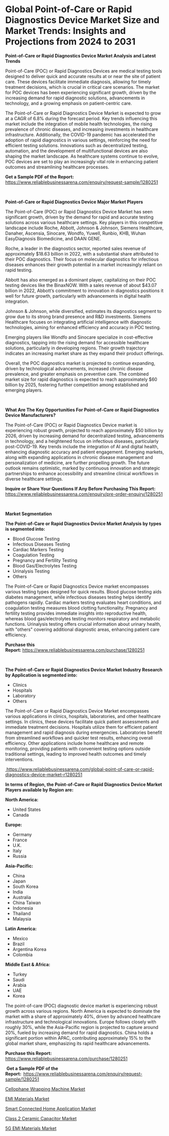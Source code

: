 <p><h1>Global Point-of-Care or Rapid Diagnostics Device Market Size and Market Trends: Insights and Projections from 2024 to 2031</h1></p><p><strong>Point-of-Care or Rapid Diagnostics Device Market Analysis and Latest Trends</strong></p>
<p><p>Point-of-Care (POC) or Rapid Diagnostics Devices are medical testing tools designed to deliver quick and accurate results at or near the site of patient care. These devices facilitate immediate diagnosis, allowing for timely treatment decisions, which is crucial in critical care scenarios. The market for POC devices has been experiencing significant growth, driven by the increasing demand for rapid diagnostic solutions, advancements in technology, and a growing emphasis on patient-centric care. </p><p>The Point-of-Care or Rapid Diagnostics Device Market is expected to grow at a CAGR of 6.8% during the forecast period. Key trends influencing this market include the integration of mobile health technologies, the rising prevalence of chronic diseases, and increasing investments in healthcare infrastructure. Additionally, the COVID-19 pandemic has accelerated the adoption of rapid diagnostics in various settings, reinforcing the need for efficient testing solutions. Innovations such as decentralized testing, automation, and the development of multifunctional devices are also shaping the market landscape. As healthcare systems continue to evolve, POC devices are set to play an increasingly vital role in enhancing patient outcomes and streamlining healthcare processes.</p></p>
<p><strong>Get a Sample PDF of the Report:&nbsp;</strong> <a href="https://www.reliablebusinessarena.com/enquiry/request-sample/1280251?utm_campaign=1331&utm_medium=2&utm_source=Github&utm_content=ia&utm_term=29092024&utm_id=point-of-care-or-rapid-diagnostics-device">https://www.reliablebusinessarena.com/enquiry/request-sample/1280251</a></p>
<p>&nbsp;</p>
<p><strong>Point-of-Care or Rapid Diagnostics Device Major Market Players</strong></p>
<p><p>The Point-of-Care (POC) or Rapid Diagnostics Device Market has seen significant growth, driven by the demand for rapid and accurate testing solutions across various healthcare settings. Key players in this competitive landscape include Roche, Abbott, Johnson & Johnson, Siemens Healthcare, Danaher, Ascensia, Sinocare, Wondfo, Yuwell, Runbio, KHB, Wuhan EasyDiagnosis Biomedicine, and DAAN GENE.</p><p>Roche, a leader in the diagnostics sector, reported sales revenue of approximately $18.63 billion in 2022, with a substantial share attributed to their POC diagnostics. Their focus on molecular diagnostics for infectious diseases enhances their growth potential in a market increasingly reliant on rapid testing.</p><p>Abbott has also emerged as a dominant player, capitalizing on their POC testing devices like the BinaxNOW. With a sales revenue of about $43.07 billion in 2022, Abbott’s commitment to innovation in diagnostics positions it well for future growth, particularly with advancements in digital health integration.</p><p>Johnson & Johnson, while diversified, estimates its diagnostics segment to grow due to its strong brand presence and R&D investments. Siemens Healthcare focuses on integrating artificial intelligence with diagnostic technologies, aiming for enhanced efficiency and accuracy in POC testing.</p><p>Emerging players like Wondfo and Sinocare specialize in cost-effective diagnostics, tapping into the rising demand for accessible healthcare solutions, particularly in developing regions. Their growth trajectory indicates an increasing market share as they expand their product offerings.</p><p>Overall, the POC diagnostics market is projected to continue expanding, driven by technological advancements, increased chronic disease prevalence, and greater emphasis on preventive care. The combined market size for rapid diagnostics is expected to reach approximately $60 billion by 2025, fostering further competition among established and emerging players.</p></p>
<p>&nbsp;</p>
<p><strong>What Are The Key Opportunities For Point-of-Care or Rapid Diagnostics Device Manufacturers?</strong></p>
<p><p>The Point-of-Care (POC) or Rapid Diagnostics Device market is experiencing robust growth, projected to reach approximately $50 billion by 2026, driven by increasing demand for decentralized testing, advancements in technology, and a heightened focus on infectious diseases, particularly post-COVID-19. Key trends include the integration of AI and digital health, enhancing diagnostic accuracy and patient engagement. Emerging markets, along with expanding applications in chronic disease management and personalization of medicine, are further propelling growth. The future outlook remains optimistic, marked by continuous innovation and strategic partnerships to enhance accessibility and streamline clinical workflows in diverse healthcare settings.</p></p>
<p><strong>Inquire or Share Your Questions If Any Before Purchasing This Report:</strong> <a href="https://www.reliablebusinessarena.com/enquiry/pre-order-enquiry/1280251?utm_campaign=1331&utm_medium=2&utm_source=Github&utm_content=ia&utm_term=29092024&utm_id=point-of-care-or-rapid-diagnostics-device">https://www.reliablebusinessarena.com/enquiry/pre-order-enquiry/1280251</a></p>
<p>&nbsp;</p>
<p><strong>Market Segmentation</strong></p>
<p><strong>The Point-of-Care or Rapid Diagnostics Device Market Analysis by types is segmented into:</strong></p>
<p><ul><li>Blood Glucose Testing</li><li>Infectious Diseases Testing</li><li>Cardiac Markers Testing</li><li>Coagulation Testing</li><li>Pregnancy and Fertility Testing</li><li>Blood Gas/Electrolytes Testing</li><li>Urinalysis Testing</li><li>Others</li></ul></p>
<p><p>The Point-of-Care or Rapid Diagnostics Device market encompasses various testing types designed for quick results. Blood glucose testing aids diabetes management, while infectious diseases testing helps identify pathogens rapidly. Cardiac markers testing evaluates heart conditions, and coagulation testing measures blood clotting functionality. Pregnancy and fertility testing provides immediate insights into reproductive health, whereas blood gas/electrolytes testing monitors respiratory and metabolic functions. Urinalysis testing offers crucial information about urinary health, with "others" covering additional diagnostic areas, enhancing patient care efficiency.</p></p>
<p><strong>Purchase this Report:&nbsp;</strong><a href="https://www.reliablebusinessarena.com/purchase/1280251?utm_campaign=1331&utm_medium=2&utm_source=Github&utm_content=ia&utm_term=29092024&utm_id=point-of-care-or-rapid-diagnostics-device">https://www.reliablebusinessarena.com/purchase/1280251</a></p>
<p>&nbsp;</p>
<p><strong>The Point-of-Care or Rapid Diagnostics Device Market Industry Research by Application is segmented into:</strong></p>
<p><ul><li>Clinics</li><li>Hospitals</li><li>Laboratory</li><li>Others</li></ul></p>
<p><p>The Point-of-Care or Rapid Diagnostics Device Market encompasses various applications in clinics, hospitals, laboratories, and other healthcare settings. In clinics, these devices facilitate quick patient assessments and immediate treatment decisions. Hospitals utilize them for efficient patient management and rapid diagnosis during emergencies. Laboratories benefit from streamlined workflows and quicker test results, enhancing overall efficiency. Other applications include home healthcare and remote monitoring, providing patients with convenient testing options outside traditional settings, leading to improved health outcomes and timely interventions.</p></p>
<p><a href="https://www.reliablebusinessarena.com/global-point-of-care-or-rapid-diagnostics-device-market-r1280251?utm_campaign=1331&utm_medium=2&utm_source=Github&utm_content=ia&utm_term=29092024&utm_id=point-of-care-or-rapid-diagnostics-device">&nbsp;https://www.reliablebusinessarena.com/global-point-of-care-or-rapid-diagnostics-device-market-r1280251</a></p>
<p><strong>In terms of Region, the Point-of-Care or Rapid Diagnostics Device Market Players available by Region are:</strong></p>
<p>
    <p> <strong> North America: </strong>
        <ul>
            <li>United States</li>
            <li>Canada</li>
        </ul>
        </p> 
    <p> <strong> Europe: </strong>
        <ul>
            <li>Germany</li>
            <li>France</li>
            <li>U.K.</li>
            <li>Italy</li>
            <li>Russia</li>
        </ul>
        </p> 
    <p> <strong> Asia-Pacific: </strong>
        <ul>
            <li>China</li>
            <li>Japan</li>
            <li>South Korea</li>
            <li>India</li>
            <li>Australia</li>
            <li>China Taiwan</li>
            <li>Indonesia</li>
            <li>Thailand</li>
            <li>Malaysia</li>
        </ul>
        </p> 
    <p> <strong> Latin America: </strong>
        <ul>
            <li>Mexico</li>
            <li>Brazil</li>
            <li>Argentina Korea</li>
            <li>Colombia</li>
        </ul>
        </p> 
    <p> <strong> Middle East & Africa: </strong>
        <ul>
            <li>Turkey</li>
            <li>Saudi</li>
            <li>Arabia</li>
            <li>UAE</li>
            <li>Korea</li>
        </ul>
    </p>
    </p>
<p><p>The point-of-care (POC) diagnostic device market is experiencing robust growth across various regions. North America is expected to dominate the market with a share of approximately 40%, driven by advanced healthcare infrastructure and technological innovations. Europe follows closely with roughly 30%, while the Asia-Pacific region is projected to capture around 20%, fueled by increasing demand for rapid diagnostics. China holds a significant portion within APAC, contributing approximately 15% to the global market share, emphasizing its rapid healthcare advancements.</p></p>
<p><strong>Purchase this Report: </strong><a href="https://www.reliablebusinessarena.com/purchase/1280251?utm_campaign=1331&utm_medium=2&utm_source=Github&utm_content=ia&utm_term=29092024&utm_id=point-of-care-or-rapid-diagnostics-device">https://www.reliablebusinessarena.com/purchase/1280251</a></p>
<p>&nbsp;<strong>Get a Sample PDF of the Report:&nbsp;&nbsp;</strong><a href="https://www.reliablebusinessarena.com/enquiry/request-sample/1280251?utm_campaign=1331&utm_medium=2&utm_source=Github&utm_content=ia&utm_term=29092024&utm_id=point-of-care-or-rapid-diagnostics-device">https://www.reliablebusinessarena.com/enquiry/request-sample/1280251</a></p>
<p><strong></strong></p>
<p><p><a href="https://www.linkedin.com/pulse/deep-dive-cellophane-wrapping-machine-market-itstrends-segmentation-ve3te?utm_campaign=1331&utm_medium=2&utm_source=Github&utm_content=ia&utm_term=29092024&utm_id=point-of-care-or-rapid-diagnostics-device">Cellophane Wrapping Machine Market</a></p><p><a href="https://issuu.com/reportprime-2/docs/emi-materials-market-size-2030.pptx_5c51e3e5472c70?utm_campaign=1331&utm_medium=2&utm_source=Github&utm_content=ia&utm_term=29092024&utm_id=point-of-care-or-rapid-diagnostics-device">EMI Materials Market</a></p><p><a href="https://github.com/joannesouthgate/Market-Research-Report-List-5/blob/main/smart-connected-home-application-market.md?utm_campaign=1331&utm_medium=2&utm_source=Github&utm_content=ia&utm_term=29092024&utm_id=point-of-care-or-rapid-diagnostics-device">Smart Connected Home Application Market</a></p><p><a href="https://www.linkedin.com/pulse/pioneering-growth-analyzing-global-class-2-ceramic-capacitor-t7yxe?utm_campaign=1331&utm_medium=2&utm_source=Github&utm_content=ia&utm_term=29092024&utm_id=point-of-care-or-rapid-diagnostics-device">Class 2 Ceramic Capacitor Market</a></p><p><a href="https://issuu.com/reportprime-2/docs/5g-emi-materials-market-size-2030.p_d5fd7ca3e6848e?utm_campaign=1331&utm_medium=2&utm_source=Github&utm_content=ia&utm_term=29092024&utm_id=point-of-care-or-rapid-diagnostics-device">5G EMI Materials Market</a></p></p>